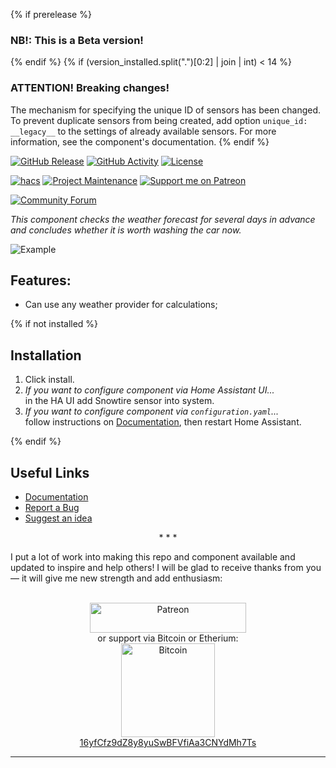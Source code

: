{% if prerelease %}
### NB!: This is a Beta version!
{% endif %}
{% if (version_installed.split(".")[0:2] | join | int) < 14 %}
### ATTENTION! Breaking changes!

The mechanism for specifying the unique ID of sensors has been changed. To prevent duplicate sensors from being created, add option `unique_id: __legacy__` to the settings of already available sensors. For more information, see the component's documentation.
{% endif %}

[![GitHub Release][releases-shield]][releases]
[![GitHub Activity][commits-shield]][commits]
[![License][license-shield]][license]

[![hacs][hacs-shield]][hacs]
[![Project Maintenance][maintenance-shield]][user_profile]
[![Support me on Patreon][patreon-shield]][patreon]

[![Community Forum][forum-shield]][forum]

_This component checks the weather forecast for several days in advance and concludes whether it is worth washing the car now._

![Example](https://github.com/Limych/ha-snowtire/raw/dev/example.jpg)

## Features:

- Can use any weather provider for calculations;

{% if not installed %}
## Installation

1. Click install.
1. _If you want to configure component via Home Assistant UI..._\
    in the HA UI add Snowtire sensor into system.
1. _If you want to configure component via `configuration.yaml`..._\
    follow instructions on [Documentation][component], then restart Home Assistant.

{% endif %}
## Useful Links

- [Documentation][component]
- [Report a Bug][report_bug]
- [Suggest an idea][suggest_idea]

<p align="center">* * *</p>
I put a lot of work into making this repo and component available and updated to inspire and help others! I will be glad to receive thanks from you — it will give me new strength and add enthusiasm:
<p align="center"><br>
<a href="https://www.patreon.com/join/limych?" target="_blank"><img src="http://khrolenok.ru/support_patreon.png" alt="Patreon" width="250" height="48"></a>
<br>or&nbsp;support via Bitcoin or Etherium:<br>
<a href="https://sochain.com/a/mjz640g" target="_blank"><img src="http://khrolenok.ru/support_bitcoin.png" alt="Bitcoin" width="150"><br>
16yfCfz9dZ8y8yuSwBFVfiAa3CNYdMh7Ts</a>
</p>

***

[component]: https://github.com/Limych/ha-snowtire
[commits-shield]: https://img.shields.io/github/commit-activity/y/Limych/ha-snowtire.svg?style=popout
[commits]: https://github.com/Limych/ha-snowtire/commits/dev
[hacs-shield]: https://img.shields.io/badge/HACS-Custom-orange.svg?style=popout
[hacs]: https://hacs.xyz
[exampleimg]: https://github.com/Limych/ha-snowtire/raw/dev/example.jpg
[forum-shield]: https://img.shields.io/badge/community-forum-brightgreen.svg?style=popout
[forum]: https://community.home-assistant.io/t/snowtire-sensor/286111
[license]: https://github.com/Limych/ha-snowtire/blob/main/LICENSE.md
[license-shield]: https://img.shields.io/badge/license-Creative_Commons_BY--NC--SA_License-lightgray.svg?style=popout
[maintenance-shield]: https://img.shields.io/badge/maintainer-Andrey%20Khrolenok%20%40Limych-blue.svg?style=popout
[releases-shield]: https://img.shields.io/github/release/Limych/ha-snowtire.svg?style=popout
[releases]: https://github.com/Limych/ha-snowtire/releases
[releases-latest]: https://github.com/Limych/ha-snowtire/releases/latest
[user_profile]: https://github.com/Limych
[report_bug]: https://github.com/Limych/ha-snowtire/issues/new?template=bug_report.md
[suggest_idea]: https://github.com/Limych/ha-snowtire/issues/new?template=feature_request.md
[contributors]: https://github.com/Limych/ha-snowtire/graphs/contributors
[patreon-shield]: https://img.shields.io/endpoint.svg?url=https%3A%2F%2Fshieldsio-patreon.vercel.app%2Fapi%3Fusername%3DLimych%26type%3Dpatrons&style=popout
[patreon]: https://www.patreon.com/join/limych
